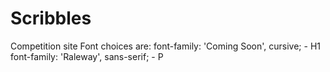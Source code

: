 # Scribbles
Competition site
Font choices are:
font-family: 'Coming Soon', cursive; - H1
font-family: 'Raleway', sans-serif; - P
